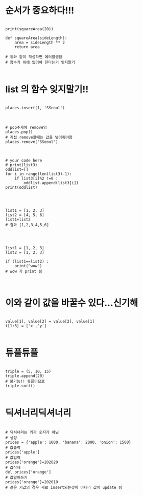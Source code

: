 # 순서가 중요하다!!!
<pre>
<code>
print(squareArea(20))

def squareArea(sideLength):
    area = sideLength ** 2
    return area

# 위와 같이 작성하면 에러발생함  
# 함수가 위에 있어야 한다는거 잊지말기 
</code>
</pre>

# list 의 함수 잊지말기!!
<pre>
<code>
places.insert(1, 'SSeoul')
</code>
</pre>

<pre>
<code>
# pop주제에 remove임 
places.pop()
# 직접 remove할때는 값을 넣어줘야함 
places.remove('SSeoul')
</code>
</pre>


<pre>
<code>
# your code here
# print(list3)
oddlist=[]
for i in range(len(list3)-1):
    if list3[i]%2 !=0 :
        oddlist.append(list3[i])
print(oddlist)
    
</code>
</pre>

<pre>
<code>
list1 = [1, 2, 3]
list2 = [4, 5, 6]
list1+list2
# 결과 [1,2,3,4,5,6]
    
</code>
</pre>

<pre>
<code>
list1 = [1, 2, 3]
list2 = [1, 2, 3]

if (list1==list2) :
    print("wow")
# wow 가 print 됨 
    
</code>
</pre>

# 이와 같이 값을 바꿀수 있다...신기해 

<pre>
<code>
value[1], value[2] = value[2], value[1]
t[1:3] = ['x','y']
</code>
</pre>

# 튜플튜플 
<pre>
<code>
triple = (5, 10, 15)
triple.append(20)
# 불가능!! 튜플이므로
triple.sort()
</code>
</pre>

# 딕셔너리딕셔너리 
<pre>
<code>
# 딕셔너리는 키가 숫자가 아님 
# 생성
prices = {'apple': 1000, 'banana': 2000, 'onion': 1500}
# 값출력
prices['apple']
# 값입력
prices['orange']=202020
# 값삭제
del prices['orange']
# 값덮어쓰기
prices['orange']=202010
# 같은 키값의 경우 새로 insert되는것이 아니라 값이 update 됨
</code>
</pre>

